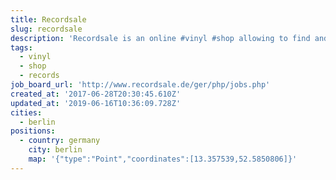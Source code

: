 ```yaml
---
title: Recordsale
slug: recordsale
description: 'Recordsale is an online #vinyl #shop allowing to find and buy vinyl #records'
tags:
  - vinyl
  - shop
  - records
job_board_url: 'http://www.recordsale.de/ger/php/jobs.php'
created_at: '2017-06-28T20:30:45.610Z'
updated_at: '2019-06-16T10:36:09.728Z'
cities:
  - berlin
positions:
  - country: germany
    city: berlin
    map: '{"type":"Point","coordinates":[13.357539,52.5850806]}'
---
```


